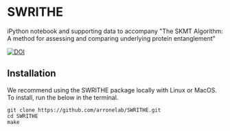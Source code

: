 # SWRITHE
iPython notebook and supporting data to accompany "The SKMT Algorithm: A method for assessing and comparing
underlying protein entanglement"

[![DOI](https://zenodo.org/badge/617996455.svg)](https://zenodo.org/badge/latestdoi/617996455)


## Installation 
We recommend using the SWRITHE package locally with Linux or MacOS. To install, run the below in the terminal.
```shell
git clone https://github.com/arronelab/SWRITHE.git
cd SWRITHE
make
```
